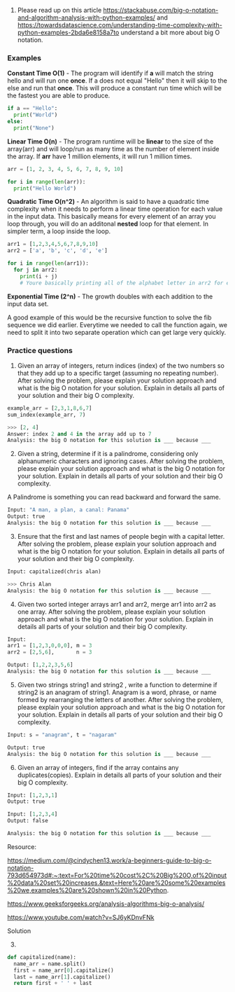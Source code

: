 1. Please read up on this article https://stackabuse.com/big-o-notation-and-algorithm-analysis-with-python-examples/ and https://towardsdatascience.com/understanding-time-complexity-with-python-examples-2bda6e8158a7to understand a bit more about big O notation.

### Examples

**Constant Time O(1)** - The program will identify if **a** will match the string hello and will run one **once**. If a does not equal "Hello" then it will skip to the else and run that **once**. This will produce a constant run time which will be the fastest you are able to produce.

```python
if a == "Hello":
  print("World")
else:
  print("None")
```

**Linear Time O(n)** - The program runtime will be **linear** to the size of the array(arr) and will loop/run as many time as the number of element inside the array. If **arr** have 1 million elements, it will run 1 million times. 

```python
arr = [1, 2, 3, 4, 5, 6, 7, 8, 9, 10]

for i in range(len(arr)):
  print("Hello World")
```

**Quadratic Time O(n^2)** - An algorithm is said to have a quadratic time complexity when it needs to perform a linear time operation for each value in the input data. This basically means for every element of an array you loop through, you will do an additonal **nested** loop for that element. In simpler term, a loop inside the loop.

```python
arr1 = [1,2,3,4,5,6,7,8,9,10]
arr2 = ['a', 'b', 'c', 'd', 'e']

for i in range(len(arr1)):
  for j in arr2:
    print(i + j)
    # Youre basically printing all of the alphabet letter in arr2 for every number inside arr1 so you can see why it will be N^2
```

**Exponential Time (2^n)** - The growth doubles with each addition to the input data set. 

A good example of this would be the recursive function to solve the fib sequence we did earlier. Everytime we needed to call the function again, we need to split it into two separate operation which can get large very quickly.

### Practice questions

1. Given an array of integers, return indices (index) of the two numbers so that they add up to a specific target (assuming no repeating number). After solving the problem, please explain your solution approach and what is the big O notation for your solution. Explain in details all parts of your solution and their big O complexity.

```python 
example_arr = [2,3,1,8,6,7]
sum_index(example_arr, 7)

>>> [2, 4]
Answer: index 2 and 4 in the array add up to 7
Analysis: the big O notation for this solution is ___ because ___
```

2. Given a string, determine if it is a palindrome, considering only alphanumeric characters and ignoring cases. After solving the problem, please explain your solution approach and what is the big O notation for your solution. Explain in details all parts of your solution and their big O complexity.

A Palindrome is something you can read backward and forward the same.

```python
Input: "A man, a plan, a canal: Panama"
Output: true
Analysis: the big O notation for this solution is ___ because ___
```

3. Ensure that the first and last names of people begin with a capital letter. After solving the problem, please explain your solution approach and what is the big O notation for your solution. Explain in details all parts of your solution and their big O complexity.

```python
Input: capitalized(chris alan)

>>> Chris Alan
Analysis: the big O notation for this solution is ___ because ___
```

4. Given two sorted integer arrays arr1 and arr2, merge arr1 into arr2 as one array. After solving the problem, please explain your solution approach and what is the big O notation for your solution. Explain in details all parts of your solution and their big O complexity.

```python
Input:
arr1 = [1,2,3,0,0,0], m = 3
arr2 = [2,5,6],       n = 3

Output: [1,2,2,3,5,6]
Analysis: the big O notation for this solution is ___ because ___
```

5. Given two strings string1 and string2 , write a function to determine if string2 is an anagram of string1. Anagram is a word, phrase, or name formed by rearranging the letters of another. After solving the problem, please explain your solution approach and what is the big O notation for your solution. Explain in details all parts of your solution and their big O complexity.

```python
Input: s = "anagram", t = "nagaram"

Output: true
Analysis: the big O notation for this solution is ___ because ___
```
6. Given an array of integers, find if the array contains any duplicates(copies). Explain in details all parts of your solution and their big O complexity.

```python
Input: [1,2,3,1]
Output: true

Input: [1,2,3,4]
Output: false

Analysis: the big O notation for this solution is ___ because ___
```



Resource:

https://medium.com/@cindychen13.work/a-beginners-guide-to-big-o-notation-793d654973d#:~:text=For%20time%20cost%2C%20Big%20O,of%20input%20data%20set%20increases.&text=Here%20are%20some%20examples%20we,examples%20are%20shown%20in%20Python.

https://www.geeksforgeeks.org/analysis-algorithms-big-o-analysis/

https://www.youtube.com/watch?v=SJ6yKDnvFNk



Solution

3. 

```python
def capitalized(name):
  name_arr = name.split()
  first = name_arr[0].capitalize()
  last = name_arr[1].capitalize()
  return first + ' ' + last
```
